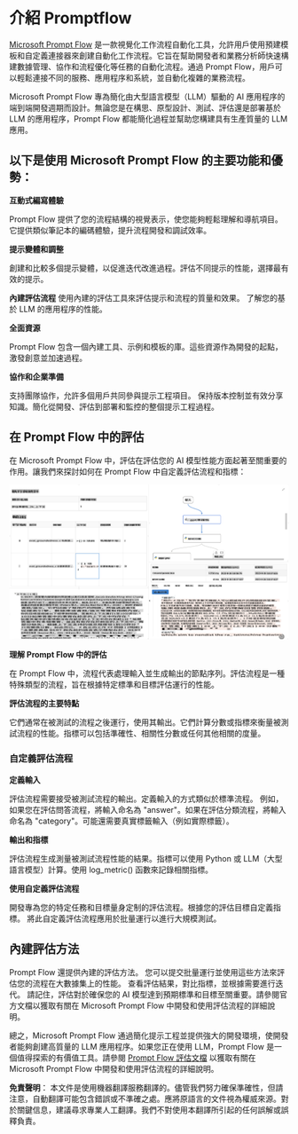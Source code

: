 # **介紹 Promptflow**

[Microsoft Prompt Flow](https://microsoft.github.io/promptflow/index.html?WT.mc_id=aiml-138114-kinfeylo) 是一款視覺化工作流程自動化工具，允許用戶使用預建模板和自定義連接器來創建自動化工作流程。它旨在幫助開發者和業務分析師快速構建數據管理、協作和流程優化等任務的自動化流程。通過 Prompt Flow，用戶可以輕鬆連接不同的服務、應用程序和系統，並自動化複雜的業務流程。

Microsoft Prompt Flow 專為簡化由大型語言模型（LLM）驅動的 AI 應用程序的端到端開發週期而設計。無論您是在構思、原型設計、測試、評估還是部署基於 LLM 的應用程序，Prompt Flow 都能簡化過程並幫助您構建具有生產質量的 LLM 應用。

## 以下是使用 Microsoft Prompt Flow 的主要功能和優勢：

**互動式編寫體驗**

Prompt Flow 提供了您的流程結構的視覺表示，使您能夠輕鬆理解和導航項目。
它提供類似筆記本的編碼體驗，提升流程開發和調試效率。

**提示變體和調整**

創建和比較多個提示變體，以促進迭代改進過程。評估不同提示的性能，選擇最有效的提示。

**內建評估流程**
使用內建的評估工具來評估提示和流程的質量和效果。
了解您的基於 LLM 的應用程序的性能。

**全面資源**

Prompt Flow 包含一個內建工具、示例和模板的庫。這些資源作為開發的起點，激發創意並加速過程。

**協作和企業準備**

支持團隊協作，允許多個用戶共同參與提示工程項目。
保持版本控制並有效分享知識。簡化從開發、評估到部署和監控的整個提示工程過程。

## 在 Prompt Flow 中的評估

在 Microsoft Prompt Flow 中，評估在評估您的 AI 模型性能方面起著至關重要的作用。讓我們來探討如何在 Prompt Flow 中自定義評估流程和指標：

![PFVizualise](../../../../translated_images/pfvisualize.e96398930e67b609687d11081caa625eb4313ff62e91998913a9df3cee641688.tw.png)

**理解 Prompt Flow 中的評估**

在 Prompt Flow 中，流程代表處理輸入並生成輸出的節點序列。評估流程是一種特殊類型的流程，旨在根據特定標準和目標評估運行的性能。

**評估流程的主要特點**

它們通常在被測試的流程之後運行，使用其輸出。它們計算分數或指標來衡量被測試流程的性能。指標可以包括準確性、相關性分數或任何其他相關的度量。

### 自定義評估流程

**定義輸入**

評估流程需要接受被測試流程的輸出。定義輸入的方式類似於標準流程。
例如，如果您在評估問答流程，將輸入命名為 "answer"。如果在評估分類流程，將輸入命名為 "category"。可能還需要真實標籤輸入（例如實際標籤）。

**輸出和指標**

評估流程生成測量被測試流程性能的結果。指標可以使用 Python 或 LLM（大型語言模型）計算。使用 log_metric() 函數來記錄相關指標。

**使用自定義評估流程**

開發專為您的特定任務和目標量身定制的評估流程。根據您的評估目標自定義指標。
將此自定義評估流程應用於批量運行以進行大規模測試。

## 內建評估方法

Prompt Flow 還提供內建的評估方法。
您可以提交批量運行並使用這些方法來評估您的流程在大數據集上的性能。
查看評估結果，對比指標，並根據需要進行迭代。
請記住，評估對於確保您的 AI 模型達到預期標準和目標至關重要。請參閱官方文檔以獲取有關在 Microsoft Prompt Flow 中開發和使用評估流程的詳細說明。

總之，Microsoft Prompt Flow 通過簡化提示工程並提供強大的開發環境，使開發者能夠創建高質量的 LLM 應用程序。如果您正在使用 LLM，Prompt Flow 是一個值得探索的有價值工具。請參閱 [Prompt Flow 評估文檔](https://learn.microsoft.com/azure/machine-learning/prompt-flow/how-to-develop-an-evaluation-flow?view=azureml-api-2?WT.mc_id=aiml-138114-kinfeylo) 以獲取有關在 Microsoft Prompt Flow 中開發和使用評估流程的詳細說明。

**免責聲明**：
本文件是使用機器翻譯服務翻譯的。儘管我們努力確保準確性，但請注意，自動翻譯可能包含錯誤或不準確之處。應將原語言的文件視為權威來源。對於關鍵信息，建議尋求專業人工翻譯。我們不對使用本翻譯所引起的任何誤解或誤釋負責。